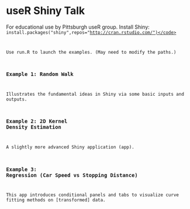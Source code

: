 useR Shiny Talk
===============

For educational use by Pittsburgh useR group. Install Shiny: <code>install.packages("shiny",repos="http://cran.rstudio.com/")</code>

Use run.R to launch the examples. (May need to modify the paths.)

### Example 1: Random Walk

Illustrates the fundamental ideas in Shiny via some basic inputs and outputs.

### Example 2: 2D Kernel Density Estimation

A slightly more advanced Shiny application (app).

### Example 3: Regression (Car Speed vs Stopping Distance)

This app introduces conditional panels and tabs to visualize curve fitting methods on [transformed] data.
